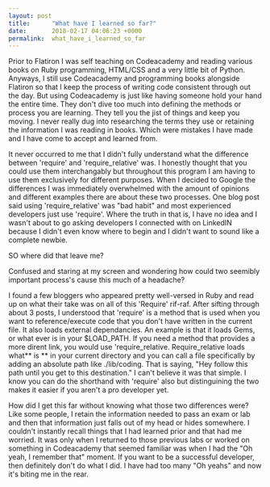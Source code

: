 ```yaml
---
layout: post
title:      "What have I learned so far?"
date:       2018-02-17 04:06:23 +0000
permalink:  what_have_i_learned_so_far
---
```





Prior to Flatiron I was self teaching on Codeacademy and reading various books on Ruby programming, HTML/CSS and a very little bit of Python. Anyways, I still use Codeacademy and programming books alongside Flatiron so that I keep the process of writing code consistent through out the day. But using Codeacademy is just like having someone hold your hand the entire time. They don't dive too much into defining the methods or process you are learning. They tell you the jist of things and keep you moving. I never really dug into researching the terms they use or retaining the information I was reading in books. Which were mistakes I have made and I have come to accept and learned from. 

It never occurred to me that I didn't fully understand what the difference between 'require' and 'require_relative' was. I honestly thought that you could use them interchangably but throughout this program I am having to use them exclusively for different purposes. When I decided to Google the differences I was immediately overwhelmed with the amount of opinions and different examples there are about these two processes. One blog post said using 'require_relative' was "bad  habit" and most experienced developers just use 'require'. Where the truth in that is, I have no idea and I wasn't about to go asking developers I connected with on LinkedIN because I didn't even know where to begin and I didn't want to sound like a complete newbie. 

SO where did that leave me? 

Confused and staring at my screen and wondering how could two seemibly important process's cause this much of a headache? 

I found a few bloggers who appeared pretty well-versed in Ruby and read up on what their take was on all of this 'Require' rif-raf. After sifting through about 3 posts, I understood that 'require' is a method that is used when you want to reference/execute code that you don't have written in the current file. It also loads external dependancies. An example is that it loads Gems, or what ever is in your $LOAD_PATH. If you need a method that provides a more dirent link, you would use 'require_relative. Require_relative loads what** is ** in your current directory and you can call a file specifically by adding an absolute path like ./lib/coding. That is saying, "Hey follow this path until you get to this destination." I can't believe it was that simple. I know you can do the shorthand with 'require' also but distinguining the two makes it easier if you aren't a pro developer yet.  

How did I get this far without knowing what those two differences were? Like some people, I retain the information needed to pass an exam or lab and then that information just falls out of my head or hides somewhere. I couldn't instantly recall things that I had learned prior and that had me worried. It was only when I returned to those previous labs or worked on something in Codeacademy that seemed familiar was when I had the "Oh yeah, I remember that" moment. If you want to be a successful developer, then definitely don't do what I did. I have had too many "Oh yeahs" and now it's biting me in the rear. 


